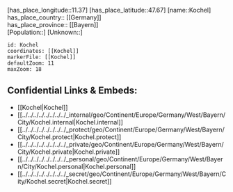 ﻿---
location: [47.67,11.37] 
mapzoom: [7,12] 
mapmarker: city 
type: City
tags:
- geo/City


SpocWebEntityId: 31526
isDeleted: false
confidential: public

---
[has_place_longitude::11.37] 
[has_place_latitude::47.67] 
[name::Kochel] 
has_place_country:: [[Germany]]  
has_place_province:: [[Bayern]]  
[Population::] 
[Unknown::] 


```leaflet
id: Kochel
coordinates: [[Kochel]] 
markerFile: [[Kochel]] 
defaultZoom: 11 
maxZoom: 18
```


## Confidential Links & Embeds: 
- [[Kochel|Kochel]]  
- [[../../../../../../../../_internal/geo/Continent/Europe/Germany/West/Bayern/City/Kochel.internal|Kochel.internal]] 
- [[../../../../../../../../_protect/geo/Continent/Europe/Germany/West/Bayern/City/Kochel.protect|Kochel.protect]] 
- [[../../../../../../../../_private/geo/Continent/Europe/Germany/West/Bayern/City/Kochel.private|Kochel.private]] 
- [[../../../../../../../../_personal/geo/Continent/Europe/Germany/West/Bayern/City/Kochel.personal|Kochel.personal]] 
- [[../../../../../../../../_secret/geo/Continent/Europe/Germany/West/Bayern/City/Kochel.secret|Kochel.secret]] 
